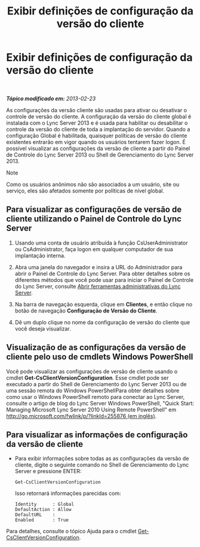 ﻿---
title: Exibir definições de configuração da versão do cliente
TOCTitle: Exibir definições de configuração da versão do cliente
ms:assetid: c72df4e6-a889-4cb6-86f7-8334d7774c6e
ms:mtpsurl: https://technet.microsoft.com/pt-br/library/JJ923062(v=OCS.15)
ms:contentKeyID: 52057708
ms.date: 05/19/2016
mtps_version: v=OCS.15
ms.translationtype: HT
---

# Exibir definições de configuração da versão do cliente

 

_**Tópico modificado em:** 2013-02-23_

As configurações da versão cliente são usadas para ativar ou desativar o controle de versão do cliente. A configuração da versão do cliente global é instalada com o Lync Server 2013 e é usada para habilitar ou desabilitar o controle da versão do cliente de toda a implantação do servidor. Quando a configuração Global é habilitada, quaisquer políticas de versão do cliente existentes entrarão em vigor quando os usuários tentarem fazer logon. É possível visualizar as configurações da versão de cliente a partir do Painel de Controle do Lync Server 2013 ou Shell de Gerenciamento do Lync Server 2013.

> [!note]  
> Como os usuários anônimos não são associados a um usuário, site ou serviço, eles são afetados somente por políticas de nível global.

## Para visualizar as configurações de versão de cliente utilizando o Painel de Controle do Lync Server

1.  Usando uma conta de usuário atribuída à função CsUserAdministrator ou CsAdministrator, faça logon em qualquer computador de sua implantação interna.

2.  Abra uma janela do navegador e insira a URL do Administrador para abrir o Painel de Controle do Lync Server. Para obter detalhes sobre os diferentes métodos que você pode usar para iniciar o Painel de Controle do Lync Server, consulte [Abrir ferramentas administrativas do Lync Server](lync-server-2013-open-lync-server-administrative-tools.md).

3.  Na barra de navegação esquerda, clique em **Clientes**, e então clique no botão de navegação **Configuração de Versão do Cliente**.

4.  Dê um duplo clique no nome da configuração de versão do cliente que você deseja visualizar.

## Visualização de as configurações da versão de cliente pelo uso de cmdlets Windows PowerShell

Você pode visualizar as configurações de versão de cliente usando o cmdlet **Get-CsClientVersionConfiguration**. Esse cmdlet pode ser executado a partir do Shell de Gerenciamento do Lync Server 2013 ou de uma sessão remota do Windows PowerShellPara obter detalhes sobre como usar o Windows PowerShell remoto para conectar ao Lync Server, consulte o artigo de blog do Lync Server Windows PowerShell, "Quick Start: Managing Microsoft Lync Server 2010 Using Remote PowerShell" em [http://go.microsoft.com/fwlink/p/?linkId=255876 (em inglês)](http://go.microsoft.com/fwlink/p/?linkid=255876).

## Para visualizar as informações de configuração da versão de cliente

  - Para exibir informações sobre todas as as configurações da versão de cliente, digite o seguinte comando no Shell de Gerenciamento do Lync Server e pressione ENTER:
    
        Get-CsClientVersionConfiguration
    
    Isso retornará informações parecidas com:
    
        Identity      : Global
        DefaultAction : Allow
        DefaultURL    :
        Enabled       : True

Para detalhes, consulte o tópico Ajuda para o cmdlet [Get-CsClientVersionConfiguration](https://docs.microsoft.com/en-us/powershell/module/skype/Get-CsClientVersionConfiguration).

